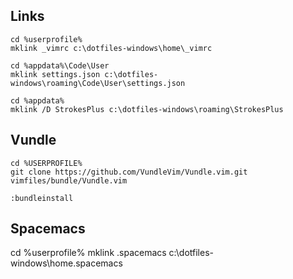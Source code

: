 ## Links
```
cd %userprofile%
mklink _vimrc c:\dotfiles-windows\home\_vimrc

cd %appdata%\Code\User
mklink settings.json c:\dotfiles-windows\roaming\Code\User\settings.json

```

```
cd %appdata%
mklink /D StrokesPlus c:\dotfiles-windows\roaming\StrokesPlus
```

## Vundle
```
cd %USERPROFILE%
git clone https://github.com/VundleVim/Vundle.vim.git vimfiles/bundle/Vundle.vim
```

```
:bundleinstall
```


## Spacemacs
cd %userprofile%
mklink .spacemacs c:\dotfiles-windows\home\.spacemacs

